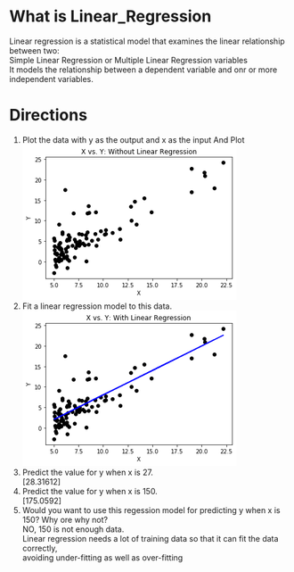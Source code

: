 # What is Linear_Regression
Linear regression is a statistical model that examines the linear relationship between two: <br>
Simple Linear Regression or Multiple Linear Regression variables <br>
It models the relationship between a dependent variable and onr or more independent variables. <br>
# Directions 
1. Plot the data with y as the output and x as the input And Plot <br>
![](img/WithoutRL.png) <br>
2. Fit a linear regression model to this data. <br>
![](img/WithRL.png) <br>
3. Predict the value for y when x is 27. <br>
[28.31612] <br>
4. Predict the value for y when x is 150. <br>
[175.0592] <br>
5. Would you want to use this regession model for predicting y when x is 150? Why ore why not? <br>
NO, 150 is not enough data. <br>
Linear regression needs a lot of training data so that it can fit the data correctly, <br>
avoiding under-fitting as well as over-fitting
